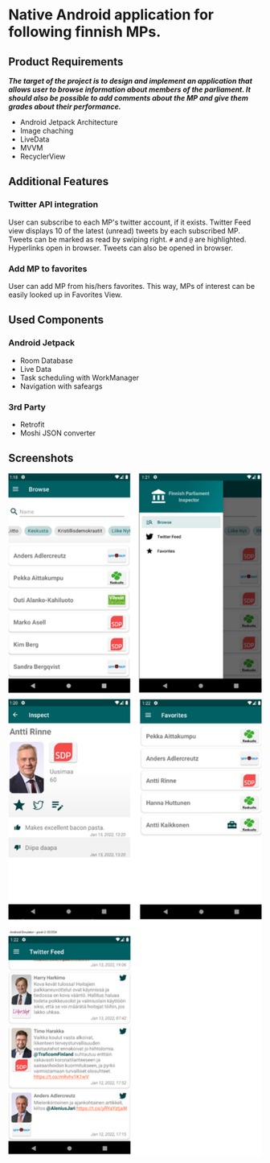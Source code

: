 # Native Android application for following finnish MPs.

## Product Requirements
___The target of the project is to design and implement an application that allows user to browse information about members of the
parliament. It should also be possible to add comments about the MP and give them grades about their performance.___
- Android Jetpack Architecture
- Image chaching
- LiveData
- MVVM
- RecyclerView

## Additional Features
### Twitter API integration
User can subscribe to each MP's twitter account, if it exists. Twitter Feed view displays 10 of the latest (unread) tweets by each subscribed MP.
Tweets can be marked as read by swiping right. `#` and `@` are highlighted. Hyperlinks open in browser.
Tweets can also be opened in browser.

### Add MP to favorites
User can add MP from his/hers favorites. This way, MPs of interest can be easily looked up in Favorites View.

## Used Components
### Android Jetpack
- Room Database
- Live Data
- Task scheduling with WorkManager
- Navigation with safeargs
### 3rd Party
- Retrofit
- Moshi JSON converter

## Screenshots
<img src="https://github.com/Niklas-Seppala/fin-mp-inspector/blob/master/screenshot/ui-demo.png" alt="alt text" width="800">
